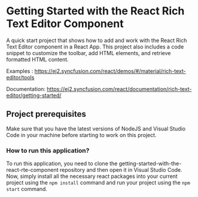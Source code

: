 # Getting Started with the React Rich Text Editor Component

A quick start project that shows how to add and work with the React Rich Text Editor component in a React App. This project also includes a code snippet to customize the toolbar, add HTML elements, and retrieve formatted HTML content.

Examples : https://ej2.syncfusion.com/react/demos/#/material/rich-text-editor/tools  

Documentation: https://ej2.syncfusion.com/react/documentation/rich-text-editor/getting-started/     

## Project prerequisites

Make sure that you have the latest versions of NodeJS and Visual Studio Code in your machine before starting to work on this project.


### How to run this application?

To run this application, you need to clone the getting-started-with-the-react-rte-component repository and then open it in Visual Studio Code. Now, simply install all the necessary react packages into your current project using the `npm install` command and run your project using the `npm start` command.

